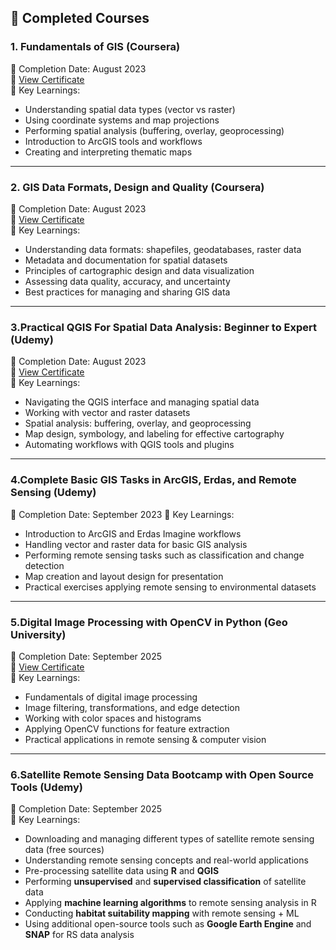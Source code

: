 ## 🏅 Completed Courses

### 1. Fundamentals of GIS (Coursera)  
📅 Completion Date: August 2023  
🔗 [View Certificate](https://www.coursera.org/account/accomplishments/certificate/JCFAV9T6RBDR)  
📝 Key Learnings:  
- Understanding spatial data types (vector vs raster)  
- Using coordinate systems and map projections  
- Performing spatial analysis (buffering, overlay, geoprocessing)  
- Introduction to ArcGIS tools and workflows  
- Creating and interpreting thematic maps  


---

### 2. GIS Data Formats, Design and Quality (Coursera)  
📅 Completion Date: August 2023  
🔗 [View Certificate](https://www.coursera.org/account/accomplishments/certificate/DXKL9ESJFM2N)  
📝 Key Learnings:  
- Understanding data formats: shapefiles, geodatabases, raster data  
- Metadata and documentation for spatial datasets  
- Principles of cartographic design and data visualization  
- Assessing data quality, accuracy, and uncertainty  
- Best practices for managing and sharing GIS data  


---

### 3.Practical QGIS For Spatial Data Analysis: Beginner to Expert (Udemy)  
📅 Completion Date: August 2023  
🔗 [View Certificate](https://www.udemy.com/certificate/UC-412e0448-0c35-4525-a74b-7c06c5a9a79c/)  
📝 Key Learnings:  
- Navigating the QGIS interface and managing spatial data  
- Working with vector and raster datasets  
- Spatial analysis: buffering, overlay, and geoprocessing  
- Map design, symbology, and labeling for effective cartography  
- Automating workflows with QGIS tools and plugins


---


### 4.Complete Basic GIS Tasks in ArcGIS, Erdas, and Remote Sensing (Udemy)  
📅 Completion Date: September 2023 
📝 Key Learnings:  
- Introduction to ArcGIS and Erdas Imagine workflows  
- Handling vector and raster data for basic GIS analysis  
- Performing remote sensing tasks such as classification and change detection  
- Map creation and layout design for presentation  
- Practical exercises applying remote sensing to environmental datasets

---

### 5.Digital Image Processing with OpenCV in Python (Geo University)  
📅 Completion Date: September 2025  
🔗 [View Certificate](https://www.geo.university/certificates/qpxaibrgdd)  
📝 Key Learnings:  
- Fundamentals of digital image processing  
- Image filtering, transformations, and edge detection  
- Working with color spaces and histograms  
- Applying OpenCV functions for feature extraction  
- Practical applications in remote sensing & computer vision


---

### 6.Satellite Remote Sensing Data Bootcamp with Open Source Tools (Udemy)  
📅 Completion Date: September 2025  
📝 Key Learnings:  
- Downloading and managing different types of satellite remote sensing data (free sources)  
- Understanding remote sensing concepts and real-world applications  
- Pre-processing satellite data using **R** and **QGIS**  
- Performing **unsupervised** and **supervised classification** of satellite data  
- Applying **machine learning algorithms** to remote sensing analysis in R  
- Conducting **habitat suitability mapping** with remote sensing + ML  
- Using additional open-source tools such as **Google Earth Engine** and **SNAP** for RS data analysis  
